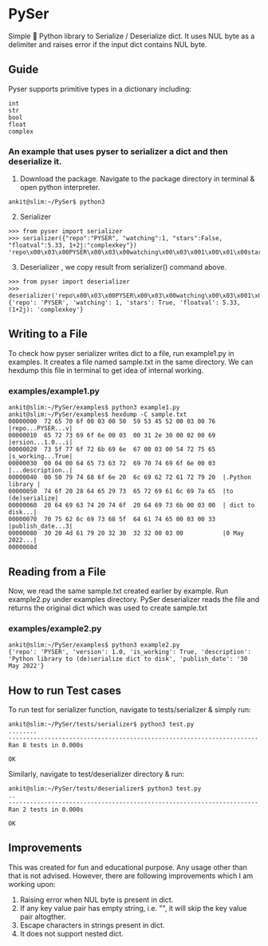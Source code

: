 # PySer
Simple 🐍 Python library to Serialize / Deserialize dict.
It uses NUL byte as a delimiter and raises error if the input dict contains NUL byte.

## Guide
Pyser supports primitive types in a dictionary including:
```
int
str
bool
float
complex
```


### An example that uses pyser to serializer a dict and then deserialize it. 
1. Download the package. Navigate to the package directory in terminal & open python interpreter.
```console
ankit@slim:~/PySer$ python3
```
2. Serializer 
```console
>>> from pyser import serializer
>>> serializer({"repo":"PYSER", "watching":1, "stars":False, "floatval":5.33, 1+2j:"complexkey"})
'repo\x00\x03\x00PYSER\x00\x03\x00watching\x00\x03\x001\x00\x01\x00stars\x00\x03\x00False\x00\x04\x00floatval\x00\x03\x005.33\x00\x02\x00(1+2j)\x00\x05\x00complexkey\x00\x03\x00'
```
3. Deserializer , we copy result from serializer() command above.
```console
>>> from pyser import deserializer
>>> deserializer('repo\x00\x03\x00PYSER\x00\x03\x00watching\x00\x03\x001\x00\x01\x00stars\x00\x03\x00False\x00\x04\x00floatval\x00\x03\x005.33\x00\x02\x00(1+2j)\x00\x05\x00complexkey\x00\x03\x00')
{'repo': 'PYSER', 'watching': 1, 'stars': True, 'floatval': 5.33, (1+2j): 'complexkey'}
```

## Writing to a File
To check how pyser serializer writes dict to a file, run example1.py in examples.
It creates a file named sample.txt in the same directory.
We can hexdump this file in terminal to get idea of internal working.
### examples/example1.py
```console
ankit@slim:~/PySer/examples$ python3 example1.py
ankit@slim:~/PySer/examples$ hexdump -C sample.txt
00000000  72 65 70 6f 00 03 00 50  59 53 45 52 00 03 00 76  |repo...PYSER...v|
00000010  65 72 73 69 6f 6e 00 03  00 31 2e 30 00 02 00 69  |ersion...1.0...i|
00000020  73 5f 77 6f 72 6b 69 6e  67 00 03 00 54 72 75 65  |s_working...True|
00000030  00 04 00 64 65 73 63 72  69 70 74 69 6f 6e 00 03  |...description..|
00000040  00 50 79 74 68 6f 6e 20  6c 69 62 72 61 72 79 20  |.Python library |
00000050  74 6f 20 28 64 65 29 73  65 72 69 61 6c 69 7a 65  |to (de)serialize|
00000060  20 64 69 63 74 20 74 6f  20 64 69 73 6b 00 03 00  | dict to disk...|
00000070  70 75 62 6c 69 73 68 5f  64 61 74 65 00 03 00 33  |publish_date...3|
00000080  30 20 4d 61 79 20 32 30  32 32 00 03 00           |0 May 2022...|
0000008d
```

## Reading from a File
Now, we read the same sample.txt created earlier by example.
Run example2.py under examples directory. PySer deserializer reads the file and returns the original dict which was used to create sample.txt  

### examples/example2.py
```console
ankit@slim:~/PySer/examples$ python3 example2.py
{'repo': 'PYSER', 'version': 1.0, 'is_working': True, 'description': 'Python library to (de)serialize dict to disk', 'publish_date': '30 May 2022'}
```

## How to run Test cases

To run test for serializer function, navigate to tests/serializer & simply run:
```console
ankit@slim:~/PySer/tests/serializer$ python3 test.py
........
----------------------------------------------------------------------
Ran 8 tests in 0.000s

OK
```
Similarly, navigate to test/deserializer directory & run:
```console
ankit@slim:~/PySer/tests/deserializer$ python3 test.py
..
----------------------------------------------------------------------
Ran 2 tests in 0.000s

OK
```


## Improvements
This was created for fun and educational purpose. Any usage other than that is not advised.
However, there are following improvements which I am working upon:
1. Raising error when NUL byte is present in dict.
2. If any key value pair has empty string, i.e. "", it will skip the key value pair altogther.
3. Escape characters in strings present in dict.
4. It does not support nested dict.
